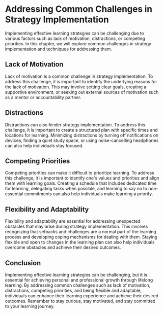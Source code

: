 Addressing Common Challenges in Strategy Implementation
============================================================================================================

Implementing effective learning strategies can be challenging due to various factors such as lack of motivation, distractions, or competing priorities. In this chapter, we will explore common challenges in strategy implementation and techniques for addressing them.

Lack of Motivation
------------------

Lack of motivation is a common challenge in strategy implementation. To address this challenge, it is important to identify the underlying reasons for the lack of motivation. This may involve setting clear goals, creating a supportive environment, or seeking out external sources of motivation such as a mentor or accountability partner.

Distractions
------------

Distractions can also hinder strategy implementation. To address this challenge, it is important to create a structured plan with specific times and locations for learning. Minimizing distractions by turning off notifications on devices, finding a quiet study space, or using noise-cancelling headphones can also help individuals stay focused.

Competing Priorities
--------------------

Competing priorities can make it difficult to prioritize learning. To address this challenge, it is important to identify one's values and priorities and align them with learning goals. Creating a schedule that includes dedicated time for learning, delegating tasks when possible, and learning to say no to non-essential commitments can also help individuals make learning a priority.

Flexibility and Adaptability
----------------------------

Flexibility and adaptability are essential for addressing unexpected obstacles that may arise during strategy implementation. This involves recognizing that setbacks and challenges are a normal part of the learning process and developing coping mechanisms for dealing with them. Staying flexible and open to changes in the learning plan can also help individuals overcome obstacles and achieve their desired outcomes.

Conclusion
----------

Implementing effective learning strategies can be challenging, but it is essential for achieving personal and professional growth through lifelong learning. By addressing common challenges such as lack of motivation, distractions, competing priorities, and being flexible and adaptable, individuals can enhance their learning experience and achieve their desired outcomes. Remember to stay curious, stay motivated, and stay committed to your learning journey.
